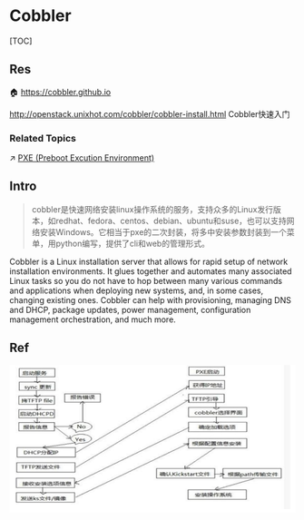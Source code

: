# Cobbler

[TOC]



## Res
🏠 https://cobbler.github.io

http://openstack.unixhot.com/cobbler/cobbler-install.html
Cobbler快速入门


### Related Topics
↗ [PXE (Preboot Excution Environment)](../PXE%20(Preboot%20Excution%20Environment).md)



## Intro
> cobbler是快速网络安装linux操作系统的服务，支持众多的Linux发行版本，如redhat、fedora、centos、debian、ubuntu和suse，也可以支持网络安装Windows。它相当于pxe的二次封装，将多中安装参数封装到一个菜单，用python编写，提供了cli和web的管理形式。

Cobbler is a Linux installation server that allows for rapid setup of network installation environments. It glues together and automates many associated Linux tasks so you do not have to hop between many various commands and applications when deploying new systems, and, in some cases, changing existing ones. Cobbler can help with provisioning, managing DNS and DHCP, package updates, power management, configuration management orchestration, and much more.


## Ref
[Linux系统自动化安装之cobbler实现 | cnblog]: https://www.cnblogs.com/qiuhom-1874/p/12081310.html

![](../../../../../Assets/Pics/Pasted%20image%2020240313214314.png)

